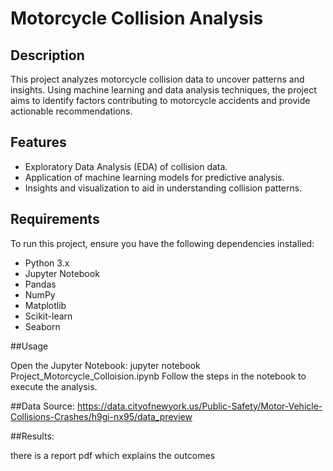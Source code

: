 # Motorcycle Collision Analysis

## Description
This project analyzes motorcycle collision data to uncover patterns and insights.
Using machine learning and data analysis techniques, the project aims to identify factors contributing to motorcycle accidents and provide actionable recommendations.

## Features
- Exploratory Data Analysis (EDA) of collision data.
- Application of machine learning models for predictive analysis.
- Insights and visualization to aid in understanding collision patterns.

## Requirements
To run this project, ensure you have the following dependencies installed:
- Python 3.x
- Jupyter Notebook
- Pandas
- NumPy
- Matplotlib
- Scikit-learn
- Seaborn
  
##Usage

Open the Jupyter Notebook:
jupyter notebook Project_Motorcycle_Colloision.ipynb
Follow the steps in the notebook to execute the analysis.


##Data Source:
https://data.cityofnewyork.us/Public-Safety/Motor-Vehicle-Collisions-Crashes/h9gi-nx95/data_preview

##Results:

there is a report pdf which explains the outcomes
